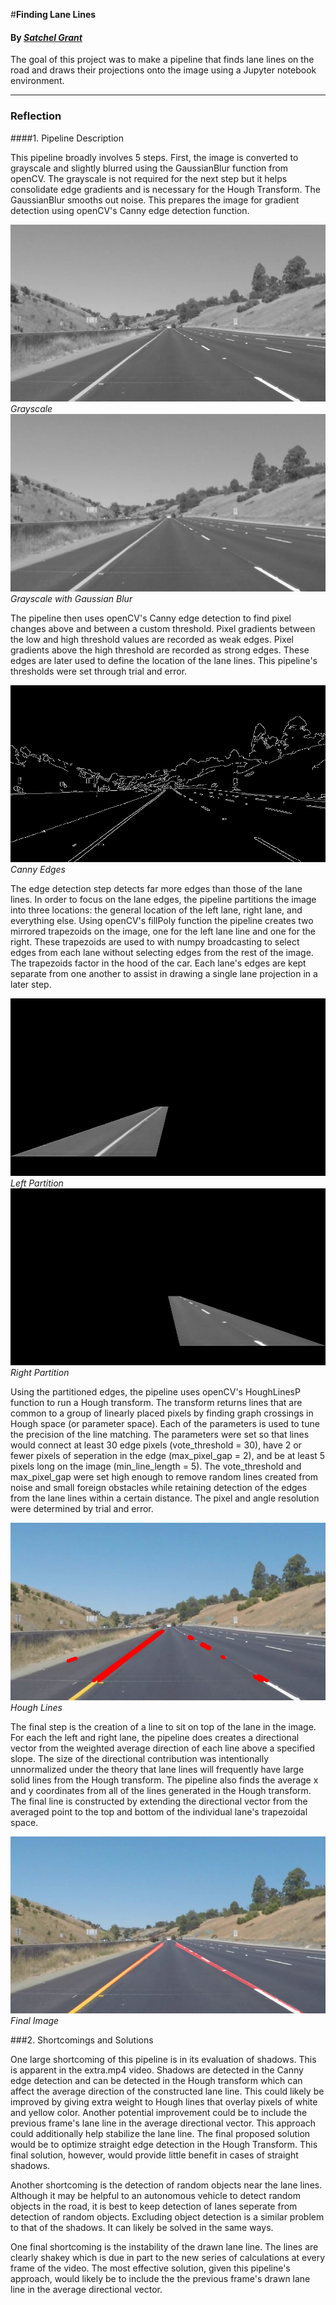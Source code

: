 #**Finding Lane Lines**
#### By _[**Satchel Grant**](https://github.com/grantsrb)_

The goal of this project was to make a pipeline that finds lane lines on the road and draws their projections onto the image using a Jupyter notebook environment.

---

### Reflection

####1. Pipeline Description

This pipeline broadly involves 5 steps. First, the image is converted to grayscale and slightly blurred using the GaussianBlur function from openCV. The grayscale is not required for the next step but it helps consolidate edge gradients and is necessary for the Hough Transform. The GaussianBlur smooths out noise. This prepares the image for gradient detection using openCV's Canny edge detection function.

![Gray Scale](./examples/gray_copy.jpg "Grayscale")
_Grayscale_
![Gray Scale with Gaussian Blur](./examples/gray_blurred.jpg "Grayscale Blurred")
_Grayscale with Gaussian Blur_

The pipeline then uses openCV's Canny edge detection to find pixel changes above and between a custom threshold. Pixel gradients between the low and high threshold values are recorded as weak edges. Pixel gradients above the high threshold are recorded as strong edges. These edges are later used to define the location of the lane lines. This pipeline's thresholds were set through trial and error.

![Canny Edges](./examples/canny_edges.jpg "Canny Edges")
_Canny Edges_

The edge detection step detects far more edges than those of the lane lines. In order to focus on the lane edges, the pipeline partitions the image into three locations: the general location of the left lane, right lane, and everything else. Using openCV's fillPoly function the pipeline creates two mirrored trapezoids on the image, one for the left lane line and one for the right. These trapezoids are used to with numpy broadcasting to select edges from each lane without selecting edges from the rest of the image. The trapezoids factor in the hood of the car. Each lane's edges are kept separate from one another to assist in drawing a single lane projection in a later step.

![Left Partition](./examples/poly_left.jpg "Left Partition")
_Left Partition_
![Right Partition](./examples/poly_right.jpg "Right Partition")
_Right Partition_

Using the partitioned edges, the pipeline uses openCV's HoughLinesP function to run a Hough transform. The transform returns lines that are common to a group of linearly placed pixels by finding graph crossings in Hough space (or parameter space). Each of the parameters is used to tune the precision of the line matching. The parameters were set so that lines would connect at least 30 edge pixels (vote_threshold = 30), have 2 or fewer pixels of seperation in the edge (max_pixel_gap = 2), and be at least 5 pixels long on the image (min_line_length = 5). The vote_threshold and max_pixel_gap were set high enough to remove random lines created from noise and small foreign obstacles while retaining detection of the edges from the lane lines within a certain distance. The pixel and angle resolution were determined by trial and error.

![Hough Lines](./examples/hough_lines.jpg "Hough Lines")
_Hough Lines_

The final step is the creation of a line to sit on top of the lane in the image. For each the left and right lane, the pipeline does creates a directional vector from the weighted average direction of each line above a specified slope. The size of the directional contribution was intentionally unnormalized under the theory that lane lines will frequently have large solid lines from the Hough transform. The pipeline also finds the average x and y coordinates from all of the lines generated in the Hough transform. The final line is constructed by extending the directional vector from the averaged point to the top and bottom of the individual lane's trapezoidal space.

![Solid Lines](./examples/solid_lines.jpg "Solid Lines")
_Final Image_


###2. Shortcomings and Solutions

One large shortcoming of this pipeline is in its evaluation of shadows. This is apparent in the extra.mp4 video. Shadows are detected in the Canny edge detection and can be detected in the Hough transform which can affect the average direction of the constructed lane line. This could likely be improved by giving extra weight to Hough lines that overlay pixels of white and yellow color. Another potential improvement could be to include the previous frame's lane line in the average directional vector. This approach could additionally help stabilize the lane line. The final proposed solution would be to optimize straight edge detection in the Hough Transform. This final solution, however, would provide little benefit in cases of straight shadows.

Another shortcoming is the detection of random objects near the lane lines. Although it may be helpful to an autonomous vehicle to detect random objects in the road, it is best to keep detection of lanes seperate from detection of random objects. Excluding object detection is a similar problem to that of the shadows. It can likely be solved in the same ways.

One final shortcoming is the instability of the drawn lane line. The lines are clearly shakey which is due in part to the new series of calculations at every frame of the video. The most effective solution, given this pipeline's approach, would likely be to include the the previous frame's drawn lane line in the average directional vector.

